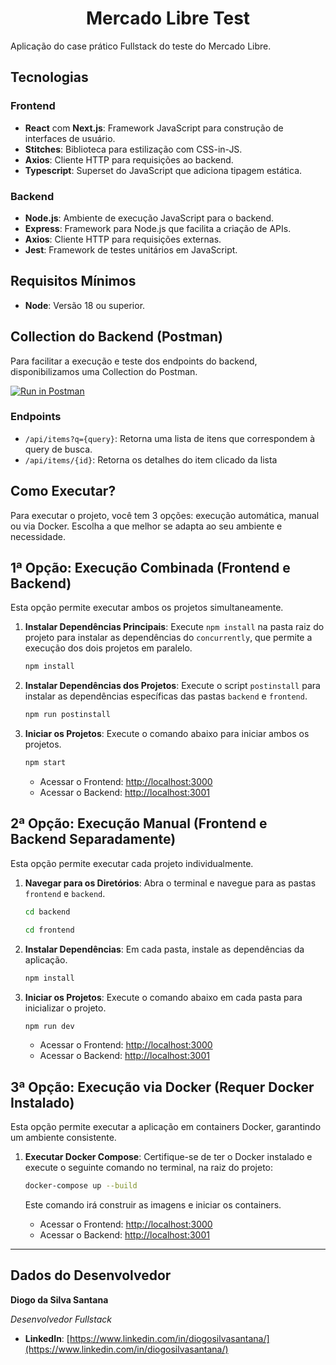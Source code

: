 <h1 align="center">Mercado Libre Test</h1>

Aplicação do case prático Fullstack do teste do Mercado Libre.

## Tecnologias

### Frontend

- **React** com **Next.js**: Framework JavaScript para construção de interfaces de usuário.
- **Stitches**: Biblioteca para estilização com CSS-in-JS.
- **Axios**: Cliente HTTP para requisições ao backend.
- **Typescript**: Superset do JavaScript que adiciona tipagem estática.

### Backend

- **Node.js**: Ambiente de execução JavaScript para o backend.
- **Express**: Framework para Node.js que facilita a criação de APIs.
- **Axios**: Cliente HTTP para requisições externas.
- **Jest**: Framework de testes unitários em JavaScript.

## Requisitos Mínimos

- **Node**: Versão 18 ou superior.

## Collection do Backend (Postman)

Para facilitar a execução e teste dos endpoints do backend, disponibilizamos uma Collection do Postman.

[![Run in Postman](https://run.pstmn.io/button.svg)](https://app.getpostman.com/run-collection/7333017-2c1726bc-e7b6-4f0b-9d0d-e2a33950b0e8?action=collection%2Ffork&source=rip_markdown&collection-url=entityId%3D7333017-2c1726bc-e7b6-4f0b-9d0d-e2a33950b0e8%26entityType%3Dcollection%26workspaceId%3Df7f24d79-8092-4dc9-baef-926f5886aee1)

### Endpoints

- `/api/items?q={query}`: Retorna uma lista de itens que correspondem à query de busca.
- `/api/items/{id}`: Retorna os detalhes do item clicado da lista

## Como Executar?

Para executar o projeto, você tem 3 opções: execução automática, manual ou via Docker. Escolha a que melhor se adapta ao seu ambiente e necessidade.

## 1ª Opção: Execução Combinada (Frontend e Backend)

Esta opção permite executar ambos os projetos simultaneamente.

1.  **Instalar Dependências Principais**: Execute `npm install` na pasta raiz do projeto para instalar as dependências do `concurrently`, que permite a execução dos dois projetos em paralelo.

    ```bash
    npm install
    ```

2.  **Instalar Dependências dos Projetos**: Execute o script `postinstall` para instalar as dependências específicas das pastas `backend` e `frontend`.

    ```bash
    npm run postinstall
    ```

3.  **Iniciar os Projetos**: Execute o comando abaixo para iniciar ambos os projetos.

    ```bash
    npm start
    ```

    - Acessar o Frontend: <http://localhost:3000>
    - Acessar o Backend: <http://localhost:3001>

## 2ª Opção: Execução Manual (Frontend e Backend Separadamente)

Esta opção permite executar cada projeto individualmente.

1.  **Navegar para os Diretórios**: Abra o terminal e navegue para as pastas `frontend` e `backend`.

    ```bash
    cd backend
    ```

    ```bash
    cd frontend
    ```

2.  **Instalar Dependências**: Em cada pasta, instale as dependências da aplicação.

    ```bash
    npm install
    ```

3.  **Iniciar os Projetos**: Execute o comando abaixo em cada pasta para inicializar o projeto.

    ```bash
    npm run dev
    ```

    - Acessar o Frontend: <http://localhost:3000>
    - Acessar o Backend: <http://localhost:3001>

## 3ª Opção: Execução via Docker (Requer Docker Instalado)

Esta opção permite executar a aplicação em containers Docker, garantindo um ambiente consistente.

1.  **Executar Docker Compose**: Certifique-se de ter o Docker instalado e execute o seguinte comando no terminal, na raiz do projeto:

    ```bash
    docker-compose up --build
    ```

    Este comando irá construir as imagens e iniciar os containers.

    - Acessar o Frontend: <http://localhost:3000>
    - Acessar o Backend: <http://localhost:3001>

---

## Dados do Desenvolvedor

**Diogo da Silva Santana**

_Desenvolvedor Fullstack_

- **LinkedIn**: [https://www.linkedin.com/in/diogosilvasantana/](https://www.linkedin.com/in/diogosilvasantana/)
